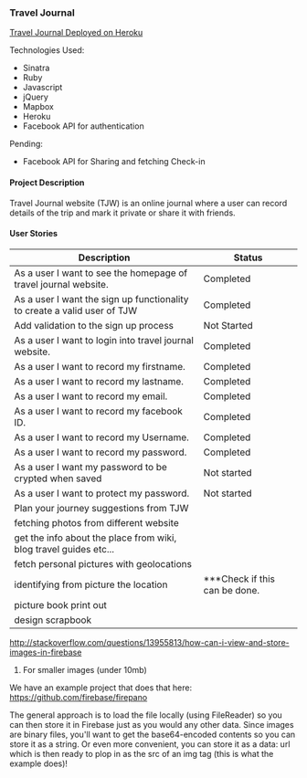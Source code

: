 ### Travel Journal

[Travel Journal Deployed on Heroku](http://mytravel-journal.herokuapp.com/)

Technologies Used:

- Sinatra
- Ruby
- Javascript
- jQuery
- Mapbox
- Heroku
- Facebook API for authentication

Pending:

- Facebook API for Sharing and fetching Check-in


#### Project Description

Travel Journal website (TJW) is an online journal where a user can record details of the trip and mark it private or share it with friends.

#### User Stories

| Description | Status |
|-------------|--------|
| As a user I want to see the homepage of travel journal website. | Completed |
| As a user I want the sign up functionality to create a valid user of TJW | Completed|
|Add validation to the sign up process| Not Started|
| As a user I want to login into travel journal website. | Completed |
| As a user I want to record my firstname. | Completed |
| As a user I want to record my lastname. | Completed |
| As a user I want to record my email. | Completed |
| As a user I want to record my facebook ID. | Completed |
| As a user I want to record my Username. | Completed |
| As a user I want to record my password. | Completed |
| As a user I want my password to be crypted when saved| Not started|
| As a user I want to protect my password. | Not started |
| Plan your journey suggestions from TJW||
|fetching photos from different website|
|get the info about the place from wiki, blog travel guides etc...|
| fetch personal pictures with geolocations|
| identifying from picture the location| ***Check if this can be done.
| picture book print out|
| design scrapbook|


http://stackoverflow.com/questions/13955813/how-can-i-view-and-store-images-in-firebase

1. For smaller images (under 10mb)

We have an example project that does that here: https://github.com/firebase/firepano

The general approach is to load the file locally (using FileReader) so you can then store it in Firebase just as you would any other data. Since images are binary files, you'll want to get the base64-encoded contents so you can store it as a string. Or even more convenient, you can store it as a data: url which is then ready to plop in as the src of an img tag (this is what the example does)!

